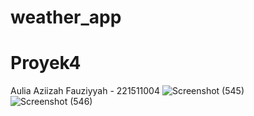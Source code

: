 # weather_app

# Proyek4
Aulia Aziizah Fauziyyah - 221511004
![Screenshot (545)](https://github.com/auliaziizah/Proyek4/assets/117973604/bdd0d5f8-8f06-4e8e-8a17-5dce24dad930)
![Screenshot (546)](https://github.com/auliaziizah/Proyek4/assets/117973604/de45b8c2-e791-4927-91cc-3b57336d8671)

